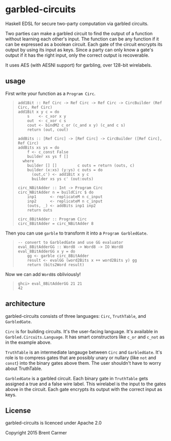 garbled-circuits
================

Haskell EDSL for secure two-party computation via garbled circuits.

Two parties can make a garbled circuit to find the output of a function without
learning each other's input. The function can be any function if it can be
expressed as a boolean circuit. Each gate of the circuit encrypts its output by
using its input as keys. Since a party can only know a gate's output if it has
the right input, only the correct output is recoverable.

It uses AES (with AESNI support) for garbling, over 128-bit wirelabels.

usage
-----

First write your function as a `Program Circ`.

>     add1Bit :: Ref Circ -> Ref Circ -> Ref Circ -> CircBuilder (Ref Circ, Ref Circ)
>     add1Bit x y c = do
>         s    <- c_xor x y
>         out  <- c_xor c s
>         cout <- bindM2 c_or (c_and x y) (c_and c s)
>         return (out, cout)
>     
>     addBits :: [Ref Circ] -> [Ref Circ] -> CircBuilder ([Ref Circ], Ref Circ)
>     addBits xs ys = do
>         f <- c_const False
>         builder xs ys f []
>       where
>         builder [] []         c outs = return (outs, c)
>         builder (x:xs) (y:ys) c outs = do
>           (out,c') <- add1Bit x y c
>           builder xs ys c' (out:outs)
>     
>     circ_NBitAdder :: Int -> Program Circ
>     circ_NBitAdder n = buildCirc $ do
>         inp1      <- replicateM n c_input
>         inp2      <- replicateM n c_input
>         (outs, _) <- addBits inp1 inp2
>         return outs
>     
>     circ_8BitAdder :: Program Circ
>     circ_8BitAdder = circ_NBitAdder 8

Then you can use `garble` to transform it into a `Program GarbledGate`.

>     -- convert to GarbledGate and use GG evaluator
>     eval_8BitAdderGG :: Word8 -> Word8 -> IO Word8
>     eval_8BitAdderGG x y = do
>         gg <- garble circ_8BitAdder
>         result <- evalGG (word2Bits x ++ word2Bits y) gg
>         return (bits2Word result)

Now we can add `Word8`s obliviously!

>     ghci> eval_8BitAdderGG 21 21
>     42

architecture
------------

garbled-circuits consists of three languages: `Circ`, `TruthTable`, and `GarbledGate`.

`Circ` is for building circuits. It's the user-facing language. It's available
in `Garbled.Circuits.Language`. It has smart constructors like `c_or` and
`c_not` as in the example above.

`TruthTable` is an intermediate langauge between `Circ` and `GarbledGate`. It's
role is to compress gates that are possibly unary or nullary (like `not` and
`const`) into the binary gates above them. The user shouldn't have to worry
about TruthTable.

`GarbledGate` is a garbled circuit. Each binary gate in `TruthTable` gets
assigned a true and a false wire label. This wirelabel is the input
to the gates above in the circuit. Each gate encrypts its output with the
correct input as keys.

License
-------

garbled-circuits is licenced under Apache 2.0

Copyright 2015 Brent Carmer
